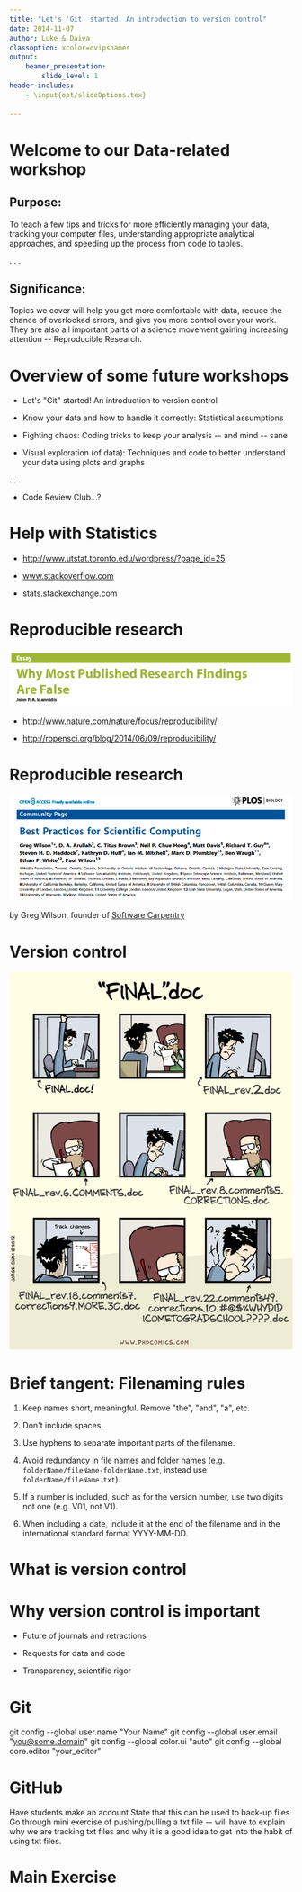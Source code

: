```yaml
---
title: "Let's 'Git' started: An introduction to version control"
date: 2014-11-07
author: Luke & Daiva
classoption: xcolor=dvipsnames
output:
    beamer_presentation:
        slide_level: 1
header-includes:
    - \input{opt/slideOptions.tex}
    
---
```


# Welcome to our Data-related workshop #

## Purpose: ##

To teach a few tips and tricks for more efficiently managing your
data, tracking your computer files, understanding appropriate
analytical approaches, and speeding up the process from code to
tables.

. . .

## Significance: ##

Topics we cover will help you get more comfortable with data, reduce
the chance of overlooked errors, and give you more control over your
work. They are also all important parts of a science movement gaining
increasing attention -- Reproducible Research.

# Overview of some future workshops #

* Let's "Git" started! An introduction to version control

* Know your data and how to handle it correctly: Statistical
  assumptions

* Fighting chaos: Coding tricks to keep your analysis -- and mind --
  sane

* Visual exploration (of data): Techniques and code to better
  understand your data using plots and graphs

. . .

* Code Review Club...?

# Help with Statistics #

* http://www.utstat.toronto.edu/wordpress/?page_id=25

* www.stackoverflow.com

* stats.stackexchange.com

# Reproducible research #

![](img/reproducibleCrisis.png)

* http://www.nature.com/nature/focus/reproducibility/

* http://ropensci.org/blog/2014/06/09/reproducibility/

# Reproducible research #

![](img/PLOS.png)

by Greg Wilson, founder of
[Software Carpentry](http://software-carpentry.org/)

# Version control #

![](img/filenamingComic.gif)

# Brief tangent: Filenaming rules #

1. Keep names short, meaningful. Remove "the", "and", "a", etc.

2. Don't include spaces.

3. Use hyphens to separate important parts of the filename.

4. Avoid redundancy in file names and folder names
   (e.g. `folderName/fileName-folderName.txt`, instead use
   `folderName/fileName.txt`).

5. If a number is included, such as for the version number, use two
   digits not one (e.g. V01, not V1).

6. When including a date, include it at the end of the filename and in
   the international standard format YYYY-MM-DD.

# What is version control #

# Why version control is important #

* Future of journals and retractions

* Requests for data and code

* Transparency, scientific rigor

# Git #

git config --global user.name "Your Name"
git config --global user.email "you@some.domain"
git config --global color.ui "auto"
git config --global core.editor "your_editor"

# GitHub #

Have students make an account
State that this can be used to back-up files
Go through mini exercise of pushing/pulling a txt file -- will have to explain why we are tracking txt files and why it is a good idea to get into the habit of using txt files.

# Main Exercise #
